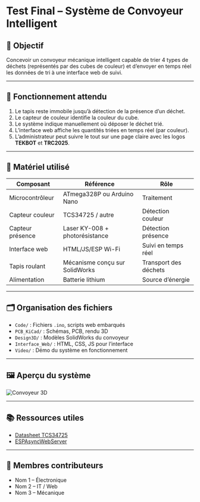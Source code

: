 # Test Final – Système de Convoyeur Intelligent

## 🎯 Objectif

Concevoir un convoyeur mécanique intelligent capable de trier 4 types de déchets (représentés par des cubes de couleur) et d’envoyer en temps réel les données de tri à une interface web de suivi.

---

## 🧠 Fonctionnement attendu

1. Le tapis reste immobile jusqu’à détection de la présence d’un déchet.
2. Le capteur de couleur identifie la couleur du cube.
3. Le système indique manuellement où déposer le déchet trié.
4. L’interface web affiche les quantités triées en temps réel (par couleur).
5. L’administrateur peut suivre le tout sur une page claire avec les logos **TEKBOT** et **TRC2025**.

---

## 🔧 Matériel utilisé

| Composant | Référence | Rôle |
|-----------|-----------|------|
| Microcontrôleur | ATmega328P ou Arduino Nano | Traitement |
| Capteur couleur | TCS34725 / autre | Détection couleur |
| Capteur présence | Laser KY-008 + photorésistance | Détection présence |
| Interface web | HTML/JS/ESP Wi-Fi | Suivi en temps réel |
| Tapis roulant | Mécanisme conçu sur SolidWorks | Transport des déchets |
| Alimentation | Batterie lithium | Source d’énergie |

---

## 🗂️ Organisation des fichiers

- `Code/` : Fichiers `.ino`, scripts web embarqués
- `PCB_KiCad/` : Schémas, PCB, rendu 3D
- `Design3D/` : Modèles SolidWorks du convoyeur
- `Interface_Web/` : HTML, CSS, JS pour l’interface
- `Video/` : Démo du système en fonctionnement

---

## 🖼️ Aperçu du système

![Convoyeur 3D](../Design3D/convoyeur_preview.png)

---

## 📚 Ressources utiles

- [Datasheet TCS34725](lien)
- [ESPAsyncWebServer](https://github.com/me-no-dev/ESPAsyncWebServer)

---

## 👥 Membres contributeurs

- Nom 1 – Électronique
- Nom 2 – IT / Web
- Nom 3 – Mécanique
